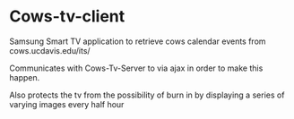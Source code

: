 Cows-tv-client
==============

Samsung Smart TV application to retrieve cows calendar events from cows.ucdavis.edu/its/

Communicates with Cows-Tv-Server to via ajax in order to make this happen.

Also protects the tv from the possibility of burn in by displaying a series of varying images every half hour
